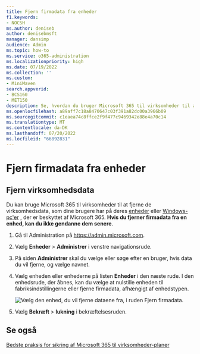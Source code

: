 ```yaml
---
title: Fjern firmadata fra enheder
f1.keywords:
- NOCSH
ms.author: deniseb
author: denisebmsft
manager: dansimp
audience: Admin
ms.topic: how-to
ms.service: o365-administration
ms.localizationpriority: high
ms.date: 07/19/2022
ms.collection: ''
ms.custom:
- MiniMaven
search.appverid:
- BCS160
- MET150
description: Se, hvordan du bruger Microsoft 365 til virksomheder til at fjerne virksomhedsdata, som dine brugere har på deres enheder eller Windows-pc'er.
ms.openlocfilehash: a89aff7c18a8470647c03f391a82dc00a3966b09
ms.sourcegitcommit: c1eaea74c8ffce2f9f477c9469342e88e4a70c14
ms.translationtype: MT
ms.contentlocale: da-DK
ms.lasthandoff: 07/20/2022
ms.locfileid: "66892831"
---
```

# <a name="remove-company-data-from-devices"></a>Fjern firmadata fra enheder

## <a name="remove-company-data"></a>Fjern virksomhedsdata

Du kan bruge Microsoft 365 til virksomheder til at fjerne de virksomhedsdata, som dine brugere har på deres [enheder](m365bp-app-protection-settings-for-android-and-ios.md) eller [Windows-pc'er](m365bp-protection-settings-for-windows-10-devices.md) , der er beskyttet af Microsoft 365. **Hvis du fjerner firmadata fra en enhed, kan du ikke gendanne dem senere**. 
  
1. Gå til Administration på <a href="https://go.microsoft.com/fwlink/p/?linkid=837890" target="_blank">https://admin.microsoft.com</a>.
    
2. Vælg **Enheder**  \> **Administrer** i venstre navigationsrude.
  
3. På siden **Administrer** skal du vælge eller søge efter en bruger, hvis data du vil fjerne, og vælge navnet. 
    
4. Vælg enheden eller enhederne på listen **Enheder** i den næste rude. I den enhedsrude, der åbnes, kan du vælge at nulstille enheden til fabriksindstillingerne eller fjerne firmadata, afhængigt af enhedstypen. 
    
    ![Vælg den enhed, du vil fjerne dataene fra, i ruden Fjern firmadata.](./../media/resetorremove.png)
  
5. Vælg **Bekræft** \> **lukning** i bekræftelsesruden.
    

## <a name="see-also"></a>Se også

[Bedste praksis for sikring af Microsoft 365 til virksomheder-planer](../admin/security-and-compliance/secure-your-business-data.md)